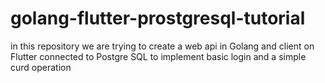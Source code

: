 # golang-flutter-prostgresql-tutorial
in this repository we are trying to create a web api in Golang and client on Flutter connected to Postgre SQL to implement basic login and a simple curd operation
